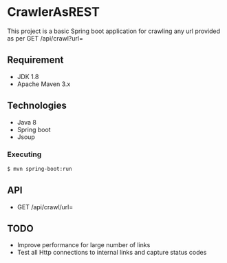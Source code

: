 # CrawlerAsREST


This project is a basic Spring boot application for crawling any url provided as per GET /api/crawl?url=<url>

## Requirement
  - JDK 1.8
  - Apache Maven 3.x

## Technologies
- Java 8
- Spring boot
- Jsoup

### Executing 
```sh
$ mvn spring-boot:run
```
## API
- GET /api/crawl/url=<url>

## TODO 
- Improve performance for large number of links
- Test all Http connections to internal links and capture status codes
